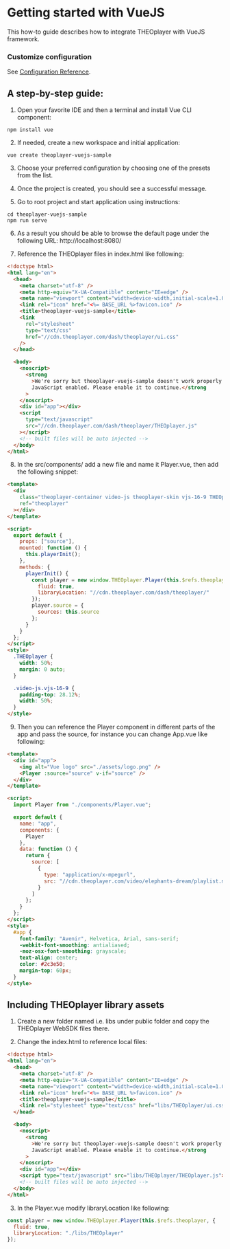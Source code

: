 # Getting started with VueJS

This how-to guide describes how to integrate THEOplayer with VueJS framework.

### Customize configuration

See [Configuration Reference](https://cli.vuejs.org/config/).

## A step-by-step guide:

1. Open your favorite IDE and then a terminal and install Vue CLI component:

```shell
npm install vue
```

2. If needed, create a new workspace and initial application:

```shell
vue create theoplayer-vuejs-sample
```

3. Choose your preferred configuration by choosing one of the presets from the list.

4. Once the project is created, you should see a successful message.

5. Go to root project and start application using instructions:

```shell
cd theoplayer-vuejs-sample
npm run serve
```

6. As a result you should be able to browse the default page under the following URL: http://localhost:8080/

7. Reference the THEOplayer files in index.html like following:

```html
<!doctype html>
<html lang="en">
  <head>
    <meta charset="utf-8" />
    <meta http-equiv="X-UA-Compatible" content="IE=edge" />
    <meta name="viewport" content="width=device-width,initial-scale=1.0" />
    <link rel="icon" href="<%= BASE_URL %>favicon.ico" />
    <title>theoplayer-vuejs-sample</title>
    <link
      rel="stylesheet"
      type="text/css"
      href="//cdn.theoplayer.com/dash/theoplayer/ui.css"
    />
  </head>

  <body>
    <noscript>
      <strong
        >We're sorry but theoplayer-vuejs-sample doesn't work properly without
        JavaScript enabled. Please enable it to continue.</strong
      >
    </noscript>
    <div id="app"></div>
    <script
      type="text/javascript"
      src="//cdn.theoplayer.com/dash/theoplayer/THEOplayer.js"
    ></script>
    <!-- built files will be auto injected -->
  </body>
</html>
```

8. In the src/components/ add a new file and name it Player.vue, then add the following snippet:

```html
<template>
  <div
    class="theoplayer-container video-js theoplayer-skin vjs-16-9 THEOplayer"
    ref="theoplayer"
  ></div>
</template>

<script>
  export default {
    props: ["source"],
    mounted: function () {
      this.playerInit();
    },
    methods: {
      playerInit() {
        const player = new window.THEOplayer.Player(this.$refs.theoplayer, {
          fluid: true,
          libraryLocation: "//cdn.theoplayer.com/dash/theoplayer/"
        });
        player.source = {
          sources: this.source
        };
      }
    }
  };
</script>
<style>
  .THEOplayer {
    width: 50%;
    margin: 0 auto;
  }

  .video-js.vjs-16-9 {
    padding-top: 28.12%;
    width: 50%;
  }
</style>
```

9. Then you can reference the Player component in different parts of the app and pass the source, for instance you can change App.vue like following:

```html
<template>
  <div id="app">
    <img alt="Vue logo" src="./assets/logo.png" />
    <Player :source="source" v-if="source" />
  </div>
</template>

<script>
  import Player from "./components/Player.vue";

  export default {
    name: "app",
    components: {
      Player
    },
    data: function () {
      return {
        source: [
          {
            type: "application/x-mpegurl",
            src: "//cdn.theoplayer.com/video/elephants-dream/playlist.m3u8"
          }
        ]
      };
    }
  };
</script>
<style>
  #app {
    font-family: "Avenir", Helvetica, Arial, sans-serif;
    -webkit-font-smoothing: antialiased;
    -moz-osx-font-smoothing: grayscale;
    text-align: center;
    color: #2c3e50;
    margin-top: 60px;
  }
</style>
```

## Including THEOplayer library assets

1. Create a new folder named i.e. libs under public folder and copy the THEOplayer WebSDK files there.

2. Change the index.html to reference local files:

```html
<!doctype html>
<html lang="en">
  <head>
    <meta charset="utf-8" />
    <meta http-equiv="X-UA-Compatible" content="IE=edge" />
    <meta name="viewport" content="width=device-width,initial-scale=1.0" />
    <link rel="icon" href="<%= BASE_URL %>favicon.ico" />
    <title>theoplayer-vuejs-sample</title>
    <link rel="stylesheet" type="text/css" href="libs/THEOplayer/ui.css" />
  </head>

  <body>
    <noscript>
      <strong
        >We're sorry but theoplayer-vuejs-sample doesn't work properly without
        JavaScript enabled. Please enable it to continue.</strong
      >
    </noscript>
    <div id="app"></div>
    <script type="text/javascript" src="libs/THEOplayer/THEOplayer.js"></script>
    <!-- built files will be auto injected -->
  </body>
</html>
```

3. In the Player.vue modify libraryLocation like following:

```js
const player = new window.THEOplayer.Player(this.$refs.theoplayer, {
  fluid: true,
  libraryLocation: "./libs/THEOplayer"
});
```
